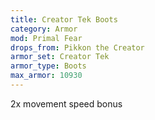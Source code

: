 ```yaml
---
title: Creator Tek Boots
category: Armor
mod: Primal Fear
drops_from: Pikkon the Creator
armor_set: Creator Tek
armor_type: Boots
max_armor: 10930
---
```


2x movement speed bonus